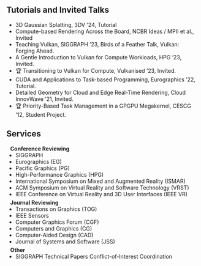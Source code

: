 ## Tutorials and Invited Talks

<ul style="margin:0 0 20px;">
  <li>3D Gaussian Splatting, 3DV '24, Tutorial</li>
  <li>Compute-based Rendering Across the Board, NCBR Ideas / MPII et al., Invited</li>
  <li>Teaching Vulkan, SIGGRAPH ’23, Birds of a Feather Talk, Vulkan: Forging Ahead.</li>
  <li>A Gentle Introduction to Vulkan for Compute Workloads, HPG ’23, Invited.</li>
  <li>🏆 Transitioning to Vulkan for Compute, Vulkanised ’23, Invited.</li>
  <li>CUDA and Applications to Task-based Programming, Eurographics ’22, Tutorial.</li>
  <li>Detailed Geometry for Cloud and Edge Real-Time Rendering, Cloud InnovWave ’21, Invited.</li>
  <li>🏆 Priority-Based Task Management in a GPGPU Megakernel, CESCG ’12, Student Project.</li>
</ul>

## Services

<h4 style="margin:0 10px 0;">Conference Reviewing</h4>

<ul style="margin:0 0 5px;">
  <li>SIGGRAPH</li>
  <li>Eurographics (EG)</li>
  <li>Pacific Graphics (PG)</li>
  <li>High-Performance Graphics (HPG)</li>
  <li>International Symposium on Mixed and Augmented Reality (ISMAR)</li>
  <li>ACM Symposium on Virtual Reality and Software Technology (VRST)</li>
  <li>IEEE Conference on Virtual Reality and 3D User Interfaces (IEEE VR)</li>
</ul>

<h4 style="margin:0 10px 0;">Journal Reviewing</h4>

<ul style="margin:0 0 5px;">
  <li>Transactions on Graphics (TOG)</li>
  <li>IEEE Sensors</li>
  <li>Computer Graphics Forum (CGF)</li>
  <li>Computers and Graphics (CG)</li>
  <li>Computer-Aided Design (CAD)</li>  
  <li>Journal of Systems and Software (JSS)</li>
</ul>

<h4 style="margin:0 10px 0;">Other</h4>

<ul style="margin:0 0 5px;">
  <li>SIGGRAPH Technical Papers Conflict-of-Interest Coordination</li>
</ul>